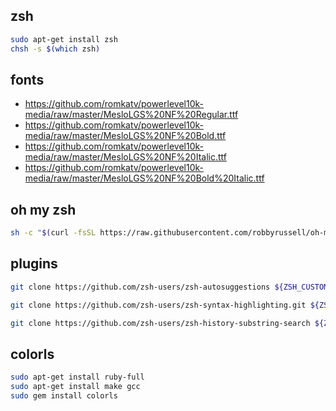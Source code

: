## zsh
```bash
sudo apt-get install zsh
chsh -s $(which zsh)
```

## fonts
- https://github.com/romkatv/powerlevel10k-media/raw/master/MesloLGS%20NF%20Regular.ttf
- https://github.com/romkatv/powerlevel10k-media/raw/master/MesloLGS%20NF%20Bold.ttf
- https://github.com/romkatv/powerlevel10k-media/raw/master/MesloLGS%20NF%20Italic.ttf
- https://github.com/romkatv/powerlevel10k-media/raw/master/MesloLGS%20NF%20Bold%20Italic.ttf

## oh my zsh
```bash
sh -c "$(curl -fsSL https://raw.githubusercontent.com/robbyrussell/oh-my-zsh/master/tools/install.sh)"
```

## plugins
```bash
git clone https://github.com/zsh-users/zsh-autosuggestions ${ZSH_CUSTOM:-~/.oh-my-zsh/custom}/plugins/zsh-autosuggestions

git clone https://github.com/zsh-users/zsh-syntax-highlighting.git ${ZSH_CUSTOM:-~/.oh-my-zsh/custom}/plugins/zsh-syntax-highlighting

git clone https://github.com/zsh-users/zsh-history-substring-search ${ZSH_CUSTOM:-~/.oh-my-zsh/custom}/plugins/zsh-history-substring-search
```

## colorls
```bash
sudo apt-get install ruby-full
sudo apt-get install make gcc
sudo gem install colorls
```